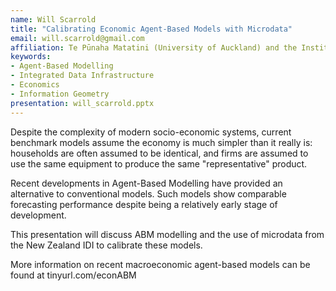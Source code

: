 ```yaml
---
name: Will Scarrold
title: "Calibrating Economic Agent-Based Models with Microdata"
email: will.scarrold@gmail.com
affiliation: Te Pūnaha Matatini (University of Auckland) and the Institute for New Economic Thinking (University of Oxford)
keywords:
- Agent-Based Modelling
- Integrated Data Infrastructure
- Economics
- Information Geometry
presentation: will_scarrold.pptx
---
```


Despite the complexity of modern socio-economic systems, current benchmark models assume the economy is much simpler than it really is: households are often assumed to be identical, and firms are assumed to use the same equipment to produce the same "representative" product.

Recent developments in Agent-Based Modelling have provided an alternative to conventional models. Such models show comparable forecasting performance despite being a relatively early stage of development.

This presentation will discuss ABM modelling and the use of microdata from the New Zealand IDI to calibrate these models.

More information on recent macroeconomic agent-based models can be found at tinyurl.com/econABM
